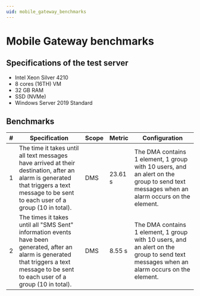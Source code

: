 ```yaml
---
uid: mobile_gateway_benchmarks
---
```


# Mobile Gateway benchmarks

## Specifications of the test server

- Intel Xeon Silver 4210
- 8 cores (16TH) VM
- 32 GB RAM
- SSD (NVMe)
- Windows Server 2019 Standard

## Benchmarks

| \# | Specification | Scope | Metric | Configuration |
| -- | ------------- | ----- | ------ | ------------- |
| 1 | The time it takes until all text messages have arrived at their destination, after an alarm is generated that triggers a text message to be sent to each user of a group (10 in total). | DMS | 23.61 s | The DMA contains 1 element, 1 group with 10 users, and an alert on the group to send text messages when an alarm occurs on the element. |
| 2 | The times it takes until all "SMS Sent" information events have been generated, after an alarm is generated that triggers a text message to be sent to each user of a group (10 in total). | DMS | 8.55 s | The DMA contains 1 element, 1 group with 10 users, and an alert on the group to send text messages when an alarm occurs on the element. |
